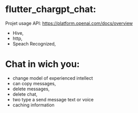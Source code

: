 # flutter_chargpt_chat:
Projet usage API: https://platform.openai.com/docs/overview
- Hive,
- http,
- Speach Recognized,

# Chat in wich you:
- change model of experienced intellect
- can copy messages,
- delete messages,
- delete chat,
- two type a send message text or voice
- caching information

